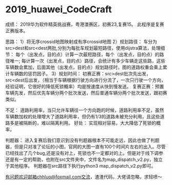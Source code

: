  # 2019_huawei_CodeCraft 
成绩： 2019华为软件精英挑战赛，粤港澳赛区，初赛23,复赛15。 此程序是复赛正赛版本。

思路： 1）将无序crossid地图映射成有序crossid地图 2）规划路径： 车分为src>dest和src<dest两批,分别为每批车规划最短路径，使用dijstra算法，处理细节： 每个（出发点，目的点）计算一次最短路径，每个（出发点，目的点）的路径唯一; 每计算一次（出发点，目的点）路径，会统计有多少车辆走这些路，这些车辆数会累加，后面其他（出发点，目的点）规划路径时，图的道路权重会乘上累计车辆数的惩罚因子。 3）规划时间： 初赛正赛：src>dest批次先出发，src<dest后出发，（相当于车辆根据行驶方向进行分流了，一次只行驶一个方向，经验证明，它很好的降低死锁概率）均是按速度从快到慢发送。 复赛正赛：预置车辆先发，然后优先车辆分两个批次发送，然后普通车辆分两个批次发送，跟初赛类似。

不足： 道路利用率，当只允许车辆往一个方向跑的时候，道路利用率不足，虽然车辆数加权的处理增大了道路利用率，但仍有1/3的道路未被充分利用，且这些道路多是被隔断的，难以隔离利用。 好处： 实现相对容易，大大降低了死锁的概率。

判题器： 进入复赛后我们意识到没有判题器根本不可能走远，因此也做了判题器，但是只对准了论坛的小图，官网的大图一直有100个时间片左右的出入。尽管已经找出了几个bug,还是没有对上，死锁也不一定都对的上。但是对于线下调参还是有一定的帮助，也附在src文件夹中，文件名为map_dispatch_v2.py，独立于其他程序。 判题器在src路径下执行python3 map_dispatch_v2.py即可。

有问题欢迎邮箱chhluo@foxmail.com交流，渣渣代码，大佬请忽略，求轻喷～
